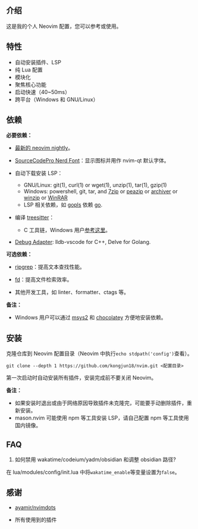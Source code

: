 ## 介绍

这是我的个人 Neovim 配置，您可以参考或使用。

## 特性

- 自动安装插件、LSP
- 纯 Lua 配置
- 模块化
- 聚焦核心功能
- 启动快速（40~50ms）
- 跨平台（Windows 和 GNU/Linux）

## 依赖

**必要依赖：**

- [最新的 neovim nightly](https://github.com/neovim/neovim/releases/tag/nightly)。

- [SourceCodePro Nerd Font](https://github.com/ryanoasis/nerd-fonts/releases/download/v2.1.0/SourceCodePro.zip)：显示图标并用作 nvim-qt 默认字体。

- 自动下载安装 LSP：

  - GNU/Linux: git(1), curl(1) or wget(1), unzip(1), tar(1), gzip(1)
  - Windows: powershell, git, tar, and [7zip](https://www.7-zip.org/) or [peazip](https://peazip.github.io/) or [archiver](https://github.com/mholt/archiver) or [winzip](https://www.winzip.com/) or [WinRAR](https://www.win-rar.com/)
  - LSP 相关依赖，如 [gopls](https://pkg.go.dev/golang.org/x/tools/gopls) 依赖 [go](https://go.dev/).

- 编译 [treesitter](https://github.com/nvim-treesitter/nvim-treesitter)：

  - C 工具链，Windows 用户[参考这里](https://github.com/nvim-treesitter/nvim-treesitter/wiki/Windows-support)。

- [Debug Adapter](https://microsoft.github.io/debug-adapter-protocol/): lldb-vscode for C++, Delve for Golang.

**可选依赖：**

- [ripgrep](https://github.com/BurntSushi/ripgrep)：提高文本查找性能。

- [fd](https://github.com/sharkdp/fd)：提高文件检索效率。

- 其他开发工具，如 linter、formatter、ctags 等。

**备注：**

- Windows 用户可以通过 [msys2](https://www.msys2.org/) 和 [chocolatey](https://chocolatey.org/install) 方便地安装依赖。

## 安装

克隆仓库到 Neovim 配置目录（Neovim 中执行`echo stdpath('config')`查看）。

```shell
git clone --depth 1 https://github.com/kongjun18/nvim.git <配置目录>
```

第一次启动时自动安装所有插件，安装完成前不要关闭 Neovim。

**备注：**

- 如果安装时退出或由于网络原因导致插件未克隆完，可能要手动删除插件，重新安装。
- mason.nvim 可能使用 npm 等工具安装 LSP，请自己配置 npm 等工具使用国内镜像。

## FAQ

1. 如何禁用 wakatime/codeium/yadm/obsidian 和调整 obsidian 路径?

在 lua/modules/config/init.lua 中将`wakatime_enable`等变量设置为`false`。

## 感谢

- [ayamir/nvimdots](https://github.com/ayamir/nvimdots)

- 所有使用到的插件
